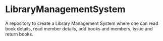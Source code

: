 # LibraryManagementSystem
A repository to create a Library Management System where one can read book details, read member details, add books and members, issue and return books.
